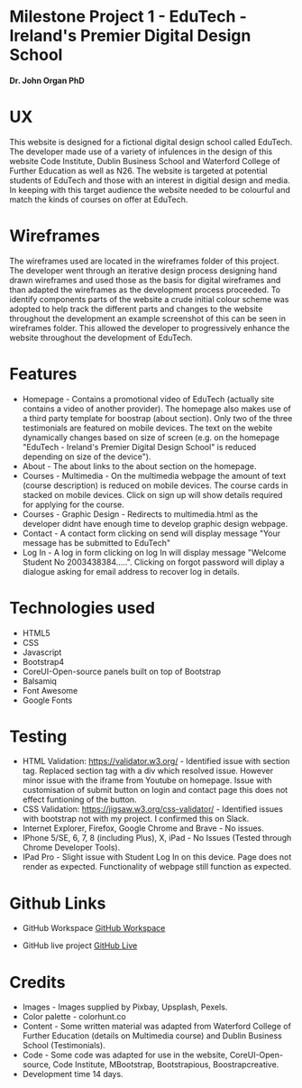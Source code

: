 # Milestone Project 1 - EduTech - Ireland's Premier Digital Design School

#### Dr. John Organ PhD

# UX

This website is designed for a fictional digital design school called EduTech. The developer made use of a variety of infulences in the design
of this website Code Institute, Dublin Business School and Waterford College of Further Education as well as N26. The website is targeted at potential students of EduTech and those with an interest in digitial design and media. In keeping with this target audience the website needed to be colourful and match the kinds of courses on offer at EduTech.

# Wireframes
The wireframes used are located in the wireframes folder of this project. The developer went through an iterative design process designing hand drawn wireframes and used those as the basis for digital wireframes and than adapted the wireframes as the development process proceeded.
To identify components parts of the website a crude initial colour scheme was adopted to help track the different parts and changes to the website throughout the development an example screenshot of this can be seen in wireframes folder. This allowed the developer to progressively enhance the website throughout the development of EduTech.

# Features

* Homepage - Contains a promotional video of EduTech (actually site contains a video of another provider). The homepage also makes use of a third party template for boostrap (about section). Only two of the three testimonials are featured on mobile devices. The text on the webite dynamically changes based on size of screen (e.g. on the homepage "EduTech - Ireland's Premier Digital Design School" is reduced depending on size of the device").
* About - The about links to the about section on the homepage.
* Courses - Multimedia - On the multimedia webpage the amount of text (course description) is reduced on mobile devices. The course cards in stacked on mobile devices. Click on sign up will show details required for applying for the course.
* Courses - Graphic Design - Redirects to multimedia.html as the developer didnt have enough time to develop graphic design webpage.
* Contact - A contact form clicking on send will display message "Your message has be submitted to EduTech"
* Log In - A log in form clicking on log In will display message "Welcome Student No 2003438384.....". Clicking on forgot password will diplay a dialogue asking for email address to recover log in details.

# Technologies used

* HTML5
* CSS
* Javascript
* Bootstrap4
* CoreUI-Open-source panels built on top of Bootstrap
* Balsamiq
* Font Awesome
* Google Fonts

# Testing

* HTML Validation: https://validator.w3.org/ -  Identified issue with section tag. Replaced section tag with a div which resolved issue. However minor issue with the iframe from Youtube on homepage. Issue with customisation of submit button on login and contact page this does not effect funtioning of the button.
* CSS Validation: https://jigsaw.w3.org/css-validator/ - Identified issues with bootstrap not with my project. I confirmed this on Slack.
* Internet Explorer, Firefox, Google Chrome and Brave - No issues.
* IPhone 5/SE, 6, 7, 8 (including Plus), X, iPad - No Issues (Tested through Chrome Developer Tools).
* IPad Pro - Slight issue with Student Log In on this device. Page does not render as expected. Functionality of webpage still function as expected.

# Github Links 

* GitHub Workspace
[GitHub Workspace](https://github.com/JOrgan-Source/MilestoneProject1JOrgan)

* GitHub live project
[GitHub Live](https://jorgan-source.github.io/MilestoneProject1JOrgan/index.html)


# Credits
* Images - Images supplied by Pixbay, Upsplash, Pexels.
* Color palette - colorhunt.co
* Content - Some written material was adapted from Waterford College of Further Education (details on Multimedia course) and Dublin Business School (Testimonials).
* Code - Some code was adapted for use in the website, CoreUI-Open-source, Code Institute, MBootstrap, Bootstrapious,  Boostrapcreative.
* Development time 14 days.